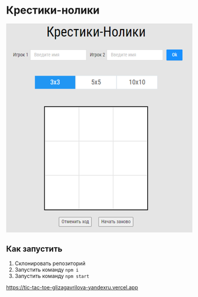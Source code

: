 # Крестики-нолики
![Интерфейс](./TicTacToe%20interface.png)
## Как запустить
1. Склонировать репозиторий
2. Запустить команду `npm i`
3. Запустить команду `npm start`

https://tic-tac-toe-glizagavrilova-yandexru.vercel.app